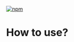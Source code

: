 [![npm](https://img.shields.io/npm/v/@deep-foundation/npm-automation.svg)](https://www.npmjs.com/package/@deep-foundation/npm-automation)

# How to use?

